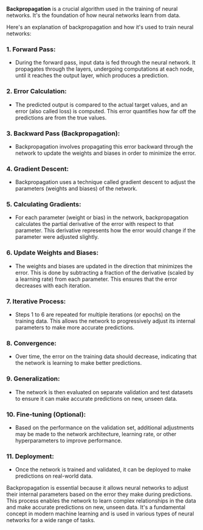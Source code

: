 **Backpropagation** is a crucial algorithm used in the training of neural networks. It's the foundation of how neural networks learn from data.

Here's an explanation of backpropagation and how it's used to train neural networks:

### 1. **Forward Pass**:

- During the forward pass, input data is fed through the neural network. It propagates through the layers, undergoing computations at each node, until it reaches the output layer, which produces a prediction.

### 2. **Error Calculation**:

- The predicted output is compared to the actual target values, and an error (also called loss) is computed. This error quantifies how far off the predictions are from the true values.

### 3. **Backward Pass (Backpropagation)**:

- Backpropagation involves propagating this error backward through the network to update the weights and biases in order to minimize the error.

### 4. **Gradient Descent**:

- Backpropagation uses a technique called gradient descent to adjust the parameters (weights and biases) of the network.

### 5. **Calculating Gradients**:

- For each parameter (weight or bias) in the network, backpropagation calculates the partial derivative of the error with respect to that parameter. This derivative represents how the error would change if the parameter were adjusted slightly.

### 6. **Update Weights and Biases**:

- The weights and biases are updated in the direction that minimizes the error. This is done by subtracting a fraction of the derivative (scaled by a learning rate) from each parameter. This ensures that the error decreases with each iteration.

### 7. **Iterative Process**:

- Steps 1 to 6 are repeated for multiple iterations (or epochs) on the training data. This allows the network to progressively adjust its internal parameters to make more accurate predictions.

### 8. **Convergence**:

- Over time, the error on the training data should decrease, indicating that the network is learning to make better predictions.

### 9. **Generalization**:

- The network is then evaluated on separate validation and test datasets to ensure it can make accurate predictions on new, unseen data.

### 10. **Fine-tuning (Optional)**:

- Based on the performance on the validation set, additional adjustments may be made to the network architecture, learning rate, or other hyperparameters to improve performance.

### 11. **Deployment**:

- Once the network is trained and validated, it can be deployed to make predictions on real-world data.

Backpropagation is essential because it allows neural networks to adjust their internal parameters based on the error they make during predictions. This process enables the network to learn complex relationships in the data and make accurate predictions on new, unseen data. It's a fundamental concept in modern machine learning and is used in various types of neural networks for a wide range of tasks.
